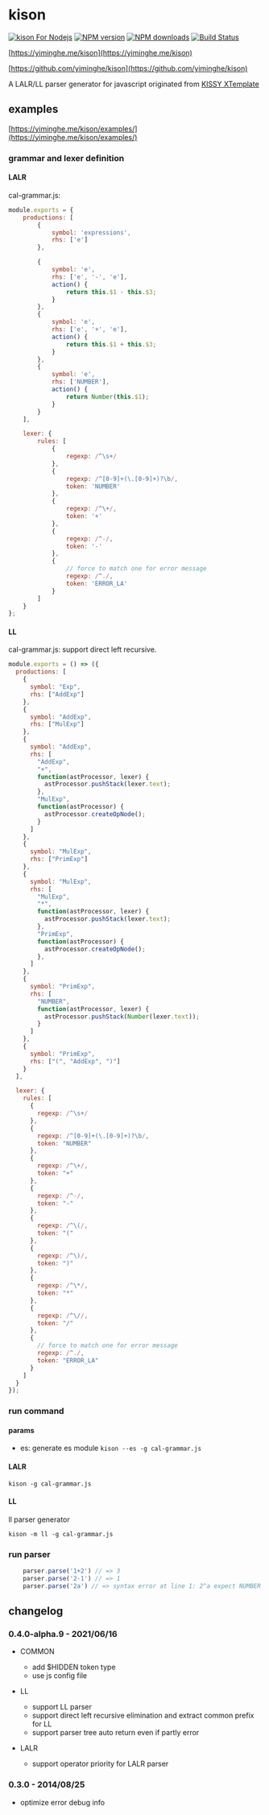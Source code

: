 # kison

[![kison For Nodejs](https://nodei.co/npm/kison.png)](https://npmjs.org/package/kison)
[![NPM version](https://badge.fury.io/js/kison.png)](http://badge.fury.io/js/kison)
[![NPM downloads](http://img.shields.io/npm/dm/kison.svg)](https://npmjs.org/package/kison)
[![Build Status](https://travis-ci.org/yiminghe/kison.svg?branch=master)](https://travis-ci.org/yiminghe/kison)

[https://yiminghe.me/kison](https://yiminghe.me/kison)

[https://github.com/yiminghe/kison](https://github.com/yiminghe/kison)

A LALR/LL parser generator for javascript originated from [KISSY XTemplate](https://github.com/xtemplate/xtemplate)

## examples

[https://yiminghe.me/kison/examples/](https://yiminghe.me/kison/examples/)

### grammar and lexer definition

#### LALR

cal-grammar.js:

``` javascript
module.exports = {
    productions: [
        {
            symbol: 'expressions',
            rhs: ['e']
        },

        {
            symbol: 'e',
            rhs: ['e', '-', 'e'],
            action() {
                return this.$1 - this.$3;
            }
        },
        {
            symbol: 'e',
            rhs: ['e', '+', 'e'],
            action() {
                return this.$1 + this.$3;
            }
        },
        {
            symbol: 'e',
            rhs: ['NUMBER'],
            action() {
                return Number(this.$1);
            }
        }
    ],

    lexer: {
        rules: [
            {
                regexp: /^\s+/
            },
            {
                regexp: /^[0-9]+(\.[0-9]+)?\b/,
                token: 'NUMBER'
            },
            {
                regexp: /^\+/,
                token: '+'
            },
            {
                regexp: /^-/,
                token: '-'
            },
            {
                // force to match one for error message
                regexp: /^./,
                token: 'ERROR_LA'
            }
        ]
    }
};
```
#### LL

cal-grammar.js: support direct left recursive.

``` javascript
module.exports = () => ({
  productions: [
    {
      symbol: "Exp",
      rhs: ["AddExp"]
    },
    {
      symbol: "AddExp",
      rhs: ["MulExp"]
    },
    {
      symbol: "AddExp",
      rhs: [
        "AddExp",
        "+",
        function(astProcessor, lexer) {
          astProcessor.pushStack(lexer.text);
        },
        "MulExp",
        function(astProcessor) {
          astProcessor.createOpNode();
        }
      ]
    },
    {
      symbol: "MulExp",
      rhs: ["PrimExp"]
    },
    {
      symbol: "MulExp",
      rhs: [
        "MulExp",
        "*",
        function(astProcessor, lexer) {
          astProcessor.pushStack(lexer.text);
        },
        "PrimExp",
        function(astProcessor) {
          astProcessor.createOpNode();
        },
      ]
    },
    {
      symbol: "PrimExp",
      rhs: [
        "NUMBER",
        function(astProcessor, lexer) {
          astProcessor.pushStack(Number(lexer.text));
        }
      ]
    },
    {
      symbol: "PrimExp",
      rhs: ["(", "AddExp", ")"]
    }
  ],

  lexer: {
    rules: [
      {
        regexp: /^\s+/
      },
      {
        regexp: /^[0-9]+(\.[0-9]+)?\b/,
        token: "NUMBER"
      },
      {
        regexp: /^\+/,
        token: "+"
      },
      {
        regexp: /^-/,
        token: "-"
      },
      {
        regexp: /^\(/,
        token: "("
      },
      {
        regexp: /^\)/,
        token: ")"
      },
      {
        regexp: /^\*/,
        token: "*"
      },
      {
        regexp: /^\//,
        token: "/"
      },
      {
        // force to match one for error message
        regexp: /^./,
        token: "ERROR_LA"
      }
    ]
  }
});
```

### run command

#### params

- es: generate es module `kison --es -g cal-grammar.js`

#### LALR

```
kison -g cal-grammar.js
```

#### LL

ll parser generator

```
kison -m ll -g cal-grammar.js
```

### run parser

``` javascript
    parser.parse('1+2') // => 3
    parser.parse('2-1') // => 1
    parser.parse('2a') // => syntax error at line 1: 2^a expect NUMBER
```

## changelog

### 0.4.0-alpha.9 - 2021/06/16

* COMMON
  * add $HIDDEN token type 
  * use js config file

* LL
  * support LL parser
  * support direct left recursive elimination and extract common prefix for LL
  * support parser tree auto return even if partly error
 
* LALR
  * support operator priority for LALR parser

### 0.3.0 - 2014/08/25

* optimize error debug info